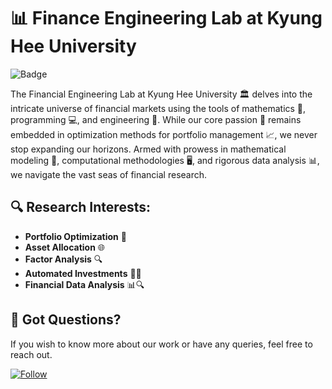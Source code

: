 # 📊 Finance Engineering Lab at Kyung Hee University
![Badge](https://img.shields.io/badge/Kyung%20Hee%20University-Finance%20Engineering%20Lab-blue)

The Financial Engineering Lab at Kyung Hee University 🏛 delves into the intricate universe of financial markets using the tools of mathematics 🧮, programming 💻, and engineering 🔧. While our core passion 🚀 remains embedded in optimization methods for portfolio management 📈, we never stop expanding our horizons. Armed with prowess in mathematical modeling 📐, computational methodologies 🖥, and rigorous data analysis 📊, we navigate the vast seas of financial research.

## 🔍 Research Interests:
- **Portfolio Optimization** 📁
- **Asset Allocation** 🌐
- **Factor Analysis** 🔍
- **Automated Investments** 🤖💼
- **Financial Data Analysis** 📊🔍

## 🤔 Got Questions?
If you wish to know more about our work or have any queries, feel free to reach out.

[![Follow](https://img.shields.io/github/followers/YourGitHubUsername?label=Follow&style=social)](https://github.com/FELAB-KHU)
